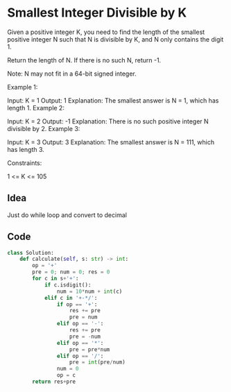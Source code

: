 # Smallest Integer Divisible by K
Given a positive integer K, you need to find the length of the smallest positive integer N such that N is divisible by K, and N only contains the digit 1.

Return the length of N. If there is no such N, return -1.

Note: N may not fit in a 64-bit signed integer.

 

Example 1:

Input: K = 1
Output: 1
Explanation: The smallest answer is N = 1, which has length 1.
Example 2:

Input: K = 2
Output: -1
Explanation: There is no such positive integer N divisible by 2.
Example 3:

Input: K = 3
Output: 3
Explanation: The smallest answer is N = 111, which has length 3.
 

Constraints:

1 <= K <= 105<br>

## Idea
Just do while loop and convert to decimal

## Code
```python
class Solution:
    def calculate(self, s: str) -> int:
        op = '+'
        pre = 0; num = 0; res = 0
        for c in s+'+':
            if c.isdigit():
                num = 10*num + int(c)
            elif c in '+-*/':
                if op == '+': 
                    res += pre
                    pre = num
                elif op == '-': 
                    res += pre
                    pre = -num
                elif op == '*': 
                    pre = pre*num
                elif op == '/':
                    pre = int(pre/num)
                num = 0 
                op = c
        return res+pre
        
```